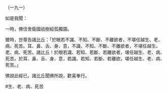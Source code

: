 （一九一）

如是我聞：

一時，佛住舍衛國祇樹給孤獨園。

爾時，世尊告諸比丘：「於眼若不識、不知、不斷、不離欲者，不堪任越生、老、病、死苦。耳、鼻、舌、身、意，不識、不知、不斷、不離欲者，不堪任越生、老、病、死苦。諸比丘！於眼若識、若知、若斷、若離欲者，堪任越生、老、病、死苦。於耳、鼻、舌、身、意，若識、若知、若斷、若離欲，堪任越生、老、病、死苦。」

佛說此經已，諸比丘聞佛所說，歡喜奉行。



#生、老、病、死苦

